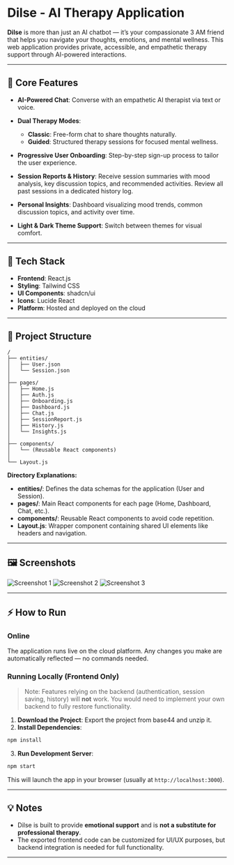 

# Dilse - AI Therapy Application

**Dilse** is more than just an AI chatbot — it’s your compassionate 3 AM friend that helps you navigate your thoughts, emotions, and mental wellness. This web application provides private, accessible, and empathetic therapy support through AI-powered interactions.

---

## 🌟 Core Features

* **AI-Powered Chat**: Converse with an empathetic AI therapist via text or voice.
* **Dual Therapy Modes**:

  * **Classic**: Free-form chat to share thoughts naturally.
  * **Guided**: Structured therapy sessions for focused mental wellness.
* **Progressive User Onboarding**: Step-by-step sign-up process to tailor the user experience.
* **Session Reports & History**: Receive session summaries with mood analysis, key discussion topics, and recommended activities. Review all past sessions in a dedicated history log.
* **Personal Insights**: Dashboard visualizing mood trends, common discussion topics, and activity over time.
* **Light & Dark Theme Support**: Switch between themes for visual comfort.

---

## 🚀 Tech Stack

* **Frontend**: React.js
* **Styling**: Tailwind CSS
* **UI Components**: shadcn/ui
* **Icons**: Lucide React
* **Platform**: Hosted and deployed on the cloud

---

## 📁 Project Structure

```
/
├── entities/
│   ├── User.json
│   └── Session.json
│
├── pages/
│   ├── Home.js
│   ├── Auth.js
│   ├── Onboarding.js
│   ├── Dashboard.js
│   ├── Chat.js
│   ├── SessionReport.js
│   ├── History.js
│   └── Insights.js
│
├── components/
│   └── (Reusable React components)
│
└── Layout.js
```

**Directory Explanations:**

* **entities/**: Defines the data schemas for the application (User and Session).
* **pages/**: Main React components for each page (Home, Dashboard, Chat, etc.).
* **components/**: Reusable React components to avoid code repetition.
* **Layout.js**: Wrapper component containing shared UI elements like headers and navigation.

---

## 🖼️ Screenshots

![Screenshot 1](https://github.com/user-attachments/assets/95943e64-e45d-402b-83af-fa8bd324bdb8)
![Screenshot 2](https://github.com/user-attachments/assets/caaeb904-108a-4540-aa5d-f6db03e08fc0)
![Screenshot 3](https://github.com/user-attachments/assets/4f42a725-ec07-4353-a230-6ff501faf29a)

---

## ⚡ How to Run

### Online

The application runs live on the cloud platform. Any changes you make are automatically reflected — no commands needed.

### Running Locally (Frontend Only)

> Note: Features relying on the  backend (authentication, session saving, history) will **not** work. You would need to implement your own backend to fully restore functionality.

1. **Download the Project**: Export the project from base44 and unzip it.
2. **Install Dependencies**:

```bash
npm install
```

3. **Run Development Server**:

```bash
npm start
```

This will launch the app in your browser (usually at `http://localhost:3000`).

---

## 💡 Notes

* Dilse is built to provide **emotional support** and is **not a substitute for professional therapy**.
* The exported frontend code can be customized for UI/UX purposes, but backend integration is needed for full functionality.

---


